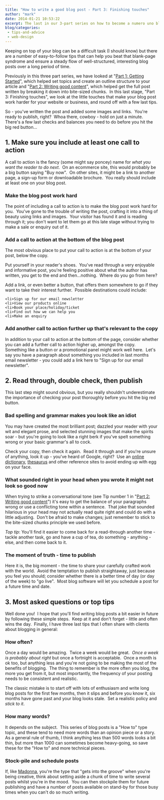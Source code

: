 ```yaml
---
title: "How to write a good blog post - Part 3: Finishing touches"
author: "mark"
date: 2014-01-21 10:53:22
excerpt: The last in our 3-part series on how to become a numero uno blogger.
blog/categories: 
 - tips-and-advice
 - web-design
---
```


Keeping on top of your blog can be a difficult task (I should know) but there are a number of easy-to-follow tips that can help you beat that blank-page syndrome and ensure a steady flow of well-structured, interesting blog posts over a long period of time.

Previously in this three part series, we have looked at "[Part 1: Getting Started](http://www.tomango.co.uk/thinks/write-good-blog-post-part-1-getting-started/)", which helped set topics and create an outline structure to your article and "[Part 2: Writing good content](http://www.tomango.co.uk/thinks/write-good-blog-post-part-2-writing-good-content/)", which helped get the full post written by breaking it down into bite-sized chunks.  In this last stage, "Part 3: Finishing touches", we look at the little touches that make your blog post work harder for your website or business, and round off with a few last tips.

So - you've written the post and added some images and links.  You're ready to publish, right?  Whoa there, cowboy - hold on just a minute.  There's a few last checks and balances you need to do before you hit the big red button...

## 1. Make sure you include at least one call to action

A call to action is the fancy (some might say poncey) name for *what you want the reader to do next*.  On an ecommerce site, this would probably be a big button saying "Buy now".  On other sites, it might be a link to another page, a sign-up form or downloadable brochure.  You really should include at least one on your blog post.

### Make the blog post work hard

The point of including a call to action is to make the blog post work hard for you.  You've gone to the trouble of writing the post, crafting it into a thing of beauty using links and images.  Your visitor has found it and is reading through it; you don't want to let them go at this late stage without trying to make a sale or enquiry out of it.

### Add a call to action at the bottom of the blog post

The most obvious place to put your call to action is at the bottom of your post, below the copy.

Put yourself in your reader's shoes.  You've read through a very enjoyable and informative post, you're feeling positive about what the author has written, you get to the end and then...nothing.  Where do you go from here?

Add a link, or even better a button, that offers them somewhere to go if they want to take their interest further.  Possible destinations could include:

	<li>Sign up for our email newsletter
	<li>View our products online
	<li>Book your place/holiday/ticket
	<li>Find out how we can help you
	<li>Make an enquiry



### Add another call to action further up that's relevant to the copy

In addition to your call to action at the bottom of the page, consider whether you can add a further call to action higher up, amongst the copy.  Something like a button or a promotional panel might work well here.  Let's say you have a paragraph about something you included in last months email newsletter - you could add a link here to "Sign up for our email newsletter".

## 2. Read through, double check, then publish

This last step might sound obvious, but you really shouldn't underestimate the importance of checking your post thoroughly before you hit the big red button.

### Bad spelling and grammar makes you look like an idiot

You may have created the most brilliant post; dazzled your reader with your wit and elegant prose, and selected stunning images that make the spirits soar - but you're going to look like a right berk if you've spelt something wrong or your basic grammar's all to cock.

Check your copy, then check it again.  Read it through and if you're unsure of anything, look it up - you've heard of Google, right?  Use an [online dictionary](http://www.collinsdictionary.com/dictionary/english/idiot?showCookiePolicy=true), [thesaurus](http://thesaurus.com/browse/idiot) and other reference sites to avoid ending up with egg on your face.

### What sounded right in your head when you wrote it might not look so good now

When trying to strike a conversational tone (see Tip number 1 in "[Part 2: Writing good content](http://www.tomango.co.uk/thinks/write-good-blog-post-part-2-writing-good-content/)") it's easy to get the balance of your paragraphs wrong or use a conflicting tone within a sentence.  That joke that sounded hilarious in your head may not actually read quite right and could do with a little adjusting.  Don't be afraid to make changes; just remember to stick to the bite-sized chunks principle we used before.

*Top tip*: You'll find it easier to come back for a read-through another time - tackle another task, go and have a cup of tea, do something - anything - else, and then come back to it.

### The moment of truth - time to publish

Here it is, the big moment - the time to share your carefully crafted work with the world.  Avoid the temptation to publish straightaway, just because you feel you should; consider whether there is a better time of day (or day of the week) to "go live".  Most blog software will let you schedule a post for a future time and date.

## 3. Most asked questions or top tips

Well done you!  I hope that you'll find writing blog posts a bit easier in future by following these simple steps.  Keep at it and don't forget - little and often wins the day.  Finally, I have three last tips that I often share with clients about blogging in general:

### How often?

Once a day would be amazing.  Twice a week would be great.  *Once a week is probably about right* but once a fortnight is acceptable.  Once a month is ok too, but anything less and you're not going to be making the most of the benefits of blogging.  The thing to remember is the more often you blog, the more you get from it, but most importantly, the frequency of your posting needs to be consistent and realistic.

The classic mistake is to start off with lots of enthusiasm and write long blog posts for the first few months, then it slips and before you know it, six months have gone past and your blog looks stale.  Set a realistic policy and *stick to it*.

### How many words?

It depends on the subject.  This series of blog posts is a "How to" type topic, and these tend to need more words than an opinion piece or a story.  As a general rule of thumb, I think anything less than 500 words looks a bit thin, but more than 1000 can sometimes become heavy-going, so save these for the "How to" and more technical pieces.

### Stock-pile and schedule posts

If, like [Madonna](http://youtu.be/FpVzt-zgScQ?t=38s), you're the type that "gets into the groove" when you're being creative, think about setting aside a chunk of time to write several posts whilst you're in the mood.  You can then stockpile them for future publishing and have a number of posts available on stand-by for those busy times when you can't do so much writing.


